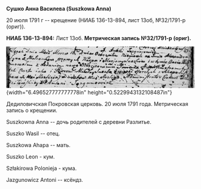 **Сушко Анна Василева (Suszkowa Anna)**

20 июля 1791 г -- крещение (НИАБ 136-13-894, лист 13об, №32/1791-р
(ориг)).

**НИАБ 136-13-894:** Лист 13об. **Метрическая запись №32/1791-р
(ориг).**

![](./media/957fe37c6823f85d083fcdf0d4aeb3cb0146b491.png){width="6.496527777777778in"
height="0.5229943132108487in"}

Дедиловичская Покровская церковь. 20 июля 1791 года. Метрическая запись
о крещении.

Suszkowna Anna -- дочь родителей с деревни Разлитье.

Suszko Wasil -- отец.

Suszkowa Ahapa -- мать.

Suszko Leon - кум.

Szłakirowa Polonieja - кума.

Jazgunowicz Antoni -- ксёндз.
